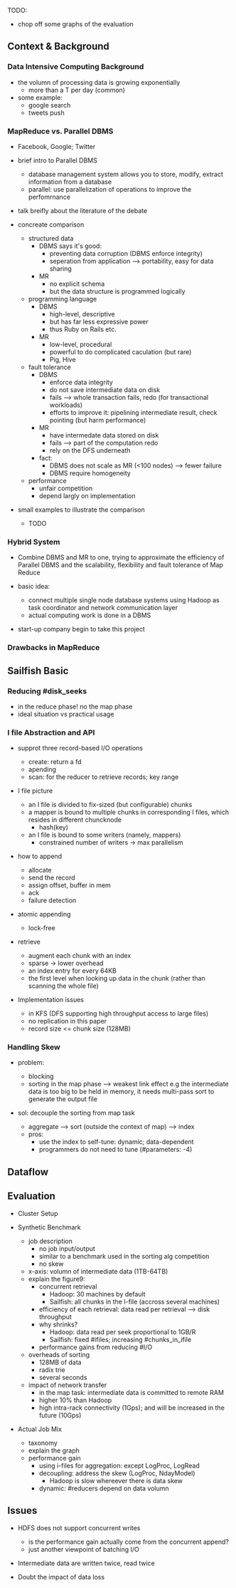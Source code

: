 TODO:
* chop off some graphs of the evaluation

## Context & Background ##############################################

### Data Intensive Computing Background

* the volumn of processing data is growing exponentially
  - more than a T per day (common)
* some example:
  - google search
  - tweets push

### MapReduce vs. Parallel DBMS

* Facebook, Google;  Twitter

* brief intro to Parallel DBMS
  - database management system allows you to store, modify, extract
	information from a database
  - parallel: use parallelization of operations to improve the
	perfomrnance

* talk breifly about the literature of the debate

* concreate comparison
  - structured data
    - DBMS says it's good:
	  - preventing data corruption (DBMS enforce integrity)
	  - seperation from application --> portability, easy for data
		sharing
	- MR
	  - no explicit schema
	  - but the data structure is programmed logically
  - programming language
    - DBMS
	  - high-level, descriptive
	  - but has far less expressive power 
	  - thus Ruby on Rails etc. 
	- MR
	  - low-level, procedural
	  - powerful to do complicated caculation (but rare)
	  - Pig, Hive
  - fault tolerance
    - DBMS
	  - enforce data integrity
	  - do not save intermediate data on disk
	  - fails --> whole transaction fails, redo (for transactional
		workloads)
	  - efforts to improve it: pipelining intermediate result, check
		pointing (but harm performance)
	- MR
	  - have intermedate data stored on disk
	  - fails --> part of the computation redo
	  - rely on the DFS underneath
	- fact:
	  - DBMS does not scale as MR (<100 nodes) --> fewer failure
	  - DBMS require homogeneity
  - performance
    - unfair competition
	- depend largly on implementation

* small examples to illustrate the comparison
  - TODO


### Hybrid System

* Combine DBMS and MR to one, trying to approximate the efficiency of
  Parallel DBMS and the scalability, flexibility and fault tolerance of
  Map Reduce

* basic idea:
  - connect multiple single node database systems using Hadoop as task
	coordinator and network communication layer
  - actual computing work is done in a DBMS

* start-up company begin to take this project 


### Drawbacks in MapReduce


## Sailfish Basic ####################################################

### Reducing #disk_seeks

* in the reduce phase! no the map phase
* ideal situation vs practical usage

### I file Abstraction and API

* supprot three record-based I/O operations
  - create: return a fd
  - apending
  - scan: for the reducer to retrieve records; key range

* I file picture
  - an I file is divided to fix-sized (but configurable) chunks
  - a mapper is bound to multiple chunks in corresponding I files, which
	resides in different chuncknode
	- hash(key)
  - an I file is bound to some writers (namely, mappers)
    - constrained number of writers -> max parallelism

* how to append
  - allocate
  - send the record
  - assign offset, buffer in mem
  - ack
  - failure detection

* atomic appending
  - lock-free

* retrieve
  - augment each chunk with an index
  - sparse -> lower overhead
  - an index entry for every 64KB
  - the first level when looking up data in the chunk 
    (rather than scanning the whole file)
  
* Implementation issues
  - in KFS (DFS supporting high throughput access to large files)
  - no replication in this paper
  - record size <= chunk size (128MB)


### Handling Skew

* problem:
  - blocking
  - sorting in the map phase --> weakest link effect
    e.g the intermediate data is too big to be held in memory, it needs
	multi-pass sort to generate the output file

* sol: decouple the sorting from map task
  - aggregate --> sort (outside the context of map) --> index
  - pros:
    - use the index to self-tune: dynamic; data-dependent
    - programmers do not need to tune (#parameters: -4)
	

## Dataflow ##########################################################



## Evaluation ########################################################

* Cluster Setup

* Synthetic Benchmark
  - job description
    - no job input/output
	- similar to a benchmark used in the sorting alg competition
	- no skew
  - x-axis: volumn of intermediate data (1TB-64TB)
  - explain the figure9:
    - concurrent retrieval
	  - Hadoop: 30 machines by default
	  - Sailfish: all chunks in the I-file (accross several machines)
	- efficiency of each retrieval: data read per retrieval --> disk
	  throughput
	- why shrinks?
	  - Hadoop: data read per seek proportional to 1GB/R
	  - Sailfish: fixed #ifiles; increasing #chunks_in_ifile
	- performance gains from reducing #I/O
  - overheads of sorting
    - 128MB of data
    - radix trie
    - several seconds
  - impact of network transfer
    - in the map task: intermediate data is committed to remote RAM
    - higher 10% than Hadoop
	- high intra-rack connectivity (1Gps); 
	  and will be increased in the future (10Gps)

* Actual Job Mix
  - taxonomy
  - explain the graph
  - performance gain
    - using i-files for aggregation: except LogProc, LogRead
	- decoupling: address the skew (LogProc, NdayModel)
	  - Hadoop is slow whereever there is data skew
	- dynamic: #reducers depend on data volumn


## Issues ############################################################

* HDFS does not support concurrent writes
  - is the performance gain actually come from the concurrent append?
  - just another viewpoint of batching I/O

* Intermediate data are written twice, read twice

* Doubt the impact of data loss
